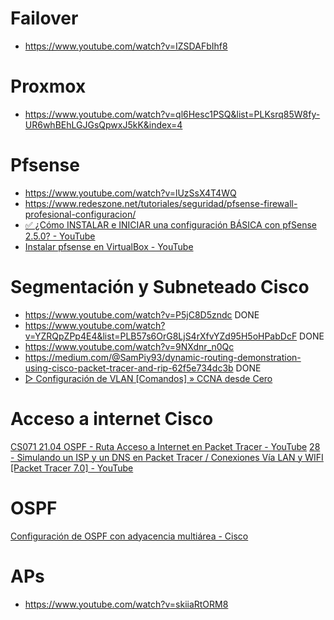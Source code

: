 # Failover
- https://www.youtube.com/watch?v=IZSDAFbIhf8
# Proxmox
- https://www.youtube.com/watch?v=ql6Hesc1PSQ&list=PLKsrq85W8fy-UR6whBEhLGJGsQpwxJ5kK&index=4
# Pfsense
- https://www.youtube.com/watch?v=lUzSsX4T4WQ
- https://www.redeszone.net/tutoriales/seguridad/pfsense-firewall-profesional-configuracion/
- [✅ ¿Cómo INSTALAR e INICIAR una configuración BÁSICA con pfSense 2.5.0? - YouTube](https://www.youtube.com/watch?v=YHoECE6bBeY)
- [Instalar pfsense en VirtualBox - YouTube](https://www.youtube.com/watch?v=ZNUu-1HJSMY)
# Segmentación y Subneteado Cisco
- https://www.youtube.com/watch?v=P5jC8D5zndc DONE
- https://www.youtube.com/watch?v=YZRQpZPp4E4&list=PLB57s6OrG8LjS4rXfvYZd95H5oHPabDcF DONE
- https://www.youtube.com/watch?v=9NXdnr_n0Qc
- https://medium.com/@SamPiy93/dynamic-routing-demonstration-using-cisco-packet-tracer-and-rip-62f5e734dc3b DONE
- [▷ Configuración de VLAN [Comandos] » CCNA desde Cero](https://ccnadesdecero.es/configuracion-vlan/)
# Acceso a internet Cisco
[CS071 21.04 OSPF - Ruta Acceso a Internet en Packet Tracer - YouTube](https://www.youtube.com/watch?v=UPHak1AZcJA)
[28 - Simulando un ISP y un DNS en Packet Tracer / Conexiones Vía LAN y WIFI [Packet Tracer 7.0] - YouTube](https://www.youtube.com/watch?v=vYw8YlFsae8)
# OSPF
[Configuración de OSPF con adyacencia multiárea - Cisco](https://www.cisco.com/c/es_mx/support/docs/ip/open-shortest-path-first-ospf/118879-configure-ospf-00.html)

# APs
- https://www.youtube.com/watch?v=skiiaRtORM8

